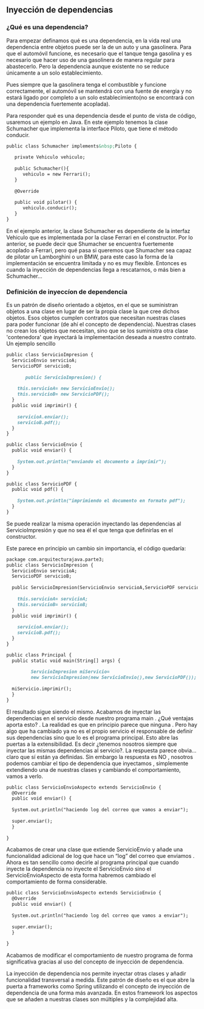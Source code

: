 ## Inyección de dependencias
### ¿Qué es una dependencia?
Para empezar definamos qué es una dependencia, en la vida real una dependencia entre objetos puede ser la de un auto y una gasolinera. Para que el automóvil funcione, es necesario que el tanque tenga gasolina y es necesario que hacer uso de una gasolinera de manera regular para abastecerlo. Pero la dependencia aunque existente no se reduce únicamente a un solo establecimiento.

Pues siempre que la gasolinera tenga el combustible y funcione correctamente, el automóvil se mantendrá con una fuente de energía y no estará ligado por completo a un solo establecimiento(no se encontrará con una dependencia fuertemente acoplada).

Para responder qué es una dependencia desde el punto de vista de código, usaremos un ejemplo en Java. En este ejemplo tenemos la clase Schumacher  que implementa la interface Piloto, que tiene el método conducir.
```markdown
public class Schumacher implements&nbsp;Piloto {
 
   private Vehiculo vehiculo;
 
   public Schumacher(){
      vehiculo = new Ferrari();
   }
 
   @Override
 
   public void pilotar() {
      vehiculo.conducir();
   }
}
```
En el ejemplo anterior,  la clase Schumacher es dependiente de la interfaz Vehiculo que es implementada por la clase Ferrari en el constructor. Por lo anterior, se puede decir que Shumacher se encuentra fuertemente acoplado a Ferrari, pero qué pasa si queremos que Shumacher sea capaz de pilotar un Lamborghini o un BMW, para este caso la forma de la implementación se encuentra limitada y no es muy flexible. Entonces es cuando la inyección de dependencias llega a rescatarnos, o más bien a Schumacher…
### Definición de inyeccíon de dependencia
  Es un patrón de diseño orientado a objetos, en el que se suministran objetos a una clase en lugar de ser la propia clase la que cree dichos objetos. Esos objetos cumplen contratos que necesitan nuestras clases para poder funcionar (de ahí el concepto de dependencia). Nuestras clases no crean los objetos que necesitan, sino que se los suministra otra clase 'contenedora' que inyectará la implementación deseada a nuestro contrato.
  Un ejemplo sencillo

```markdown
public class ServicioImpresion {
  ServicioEnvio servicioA;
  ServicioPDF servicioB;
  
       public ServicioImpresion() {
    
    this.servicioA= new ServicioEnvio();
    this.servicioB= new ServicioPDF();
  }
  public void imprimir() {
    
    servicioA.enviar();
    servicioB.pdf();
  }
}
```
```markdown
public class ServicioEnvio {
  public void enviar() {
    
    System.out.println("enviando el documento a imprimir");
  }
}
```
```markdown
public class ServicioPDF {
  public void pdf() {
    
    System.out.println("imprimiendo el documento en formato pdf");
  }
}
```
Se puede realizar la misma operación inyectando las dependencias al ServicioImpresión y que no sea él el que tenga que definirlas en el constructor.

Este parece en principio un cambio sin importancia, el código quedaría:
```markdown
package com.arquitecturajava.parte3;
public class ServicioImpresion {
  ServicioEnvio servicioA;
  ServicioPDF servicioB;
  
  public ServicioImpresion(ServicioEnvio servicioA,ServicioPDF servicioB) {
    
    this.servicioA= servicioA;
    this.servicioB= servicioB;
  }
  public void imprimir() {
    
    servicioA.enviar();
    servicioB.pdf();
  }
}
```
```markdown
public class Principal {
  public static void main(String[] args) {
  
         ServicioImpresion miServicio=
         new ServicioImpresion(new ServicioEnvio(),new ServicioPDF());
    
  miServicio.imprimir();
  }
}
```
El resultado sigue siendo el mismo. Acabamos de inyectar las dependencias en el servicio desde nuestro programa main . ¿Qué ventajas aporta esto? . La realidad es que en principio parece que ninguna . Pero hay algo que ha cambiado ya no es el propio servicio el responsable de definir sus dependencias sino que lo es el programa principal.  Esto abre las puertas a la extensibilidad. Es decir ¿tenemos nosotros siempre que inyectar las mismas dependencias al servicio?. La respuesta parece obvia… claro que sí están ya definidas. Sin embargo la respuesta es NO , nosotros podemos cambiar el tipo de dependencia que inyectamos , simplemente extendiendo una de nuestras clases y cambiando el comportamiento, vamos a verlo.
```markdown
public class ServicioEnvioAspecto extends ServicioEnvio {
  @Override
  public void enviar() {
    
  System.out.println("haciendo log del correo que vamos a enviar");
    
  super.enviar();
  }
  
}
```
Acabamos de crear una clase que extiende ServicioEnvio y añade una funcionalidad adicional de log que hace un “log” del correo que enviamos . Ahora es tan sencillo como decirle al programa principal que cuando inyecte la dependencia no inyecte el ServicioEnvio sino el ServicioEnvioAspecto de esta forma habremos cambiado el comportamiento de forma considerable.
```markdown
public class ServicioEnvioAspecto extends ServicioEnvio {
  @Override
  public void enviar() {
    
  System.out.println("haciendo log del correo que vamos a enviar");
    
  super.enviar();
  }
  
}
```
Acabamos de modificar el comportamiento de nuestro programa de forma significativa gracias al uso del concepto de inyección de dependencia.

La inyección de dependencia nos permite inyectar otras clases y añadir funcionalidad transversal a medida. Este patrón de diseño es el que abre la puerta a frameworks como Spring utilizando el concepto de inyección de dependencia de una forma más avanzada. En estos framework los aspectos que se añaden a nuestras clases son múltiples y la complejidad alta.

